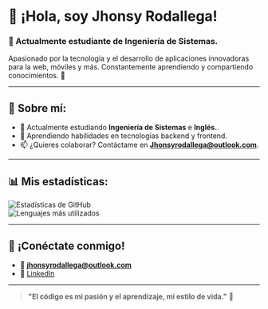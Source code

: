 # 👋 ¡Hola, soy Jhonsy Rodallega!

### 🚀 Actualmente estudiante de Ingeniería de Sistemas.  
Apasionado por la tecnología y el desarrollo de aplicaciones innovadoras para la web, móviles y más. Constantemente aprendiendo y compartiendo conocimientos. 🌟

---

## 🌟 Sobre mí:
- 🔭 Actualmente estudiando **Ingeniería de Sistemas** e **Inglés.**.  
- 🌱 Aprendiendo habilidades en tecnologías backend y frontend.  
- 📫 ¿Quieres colaborar? Contáctame en **Jhonsyrodallega@outlook.com**.  

---

## 📊 Mis estadísticas:

![Estadísticas de GitHub](https://github-readme-stats.vercel.app/api?username=RodallegaJhonsy&show_icons=true&theme=radical)  
![Lenguajes más utilizados](https://github-readme-stats.vercel.app/api/top-langs/?username=RodallegaJhonsy&layout=compact&theme=radical)

---

## 🤝 ¡Conéctate conmigo!
- 📧 **jhonsyrodallega@outlook.com**   
- 💼 [LinkedIn](https://www.linkedin.com/in/jhonsy-rodallega/)  

---

> **"El código es mi pasión y el aprendizaje, mi estilo de vida."** 🚀
